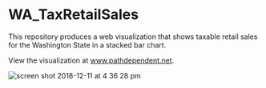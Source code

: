 # WA_TaxRetailSales

This repository produces a web visualization that shows taxable retail sales for the Washington State in a stacked bar chart.

View the visualization at www.pathdependent.net.

![screen shot 2018-12-11 at 4 36 28 pm](https://user-images.githubusercontent.com/44818158/49839306-66051980-fd63-11e8-950c-3cdcfa87ebd3.png)
